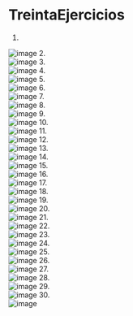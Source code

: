 # TreintaEjercicios
1. <br>
![image](https://github.com/user-attachments/assets/1821168a-5fce-423c-8e9c-0f279d680de4)
2.<br>
![image](https://github.com/user-attachments/assets/fe1c30f0-fc8d-4e7b-9bdc-d9583b37c67b)
3.<br>
![image](https://github.com/user-attachments/assets/97759b9f-d1ee-44a9-b6ab-d0845d44101f)
4.<br>
![image](https://github.com/user-attachments/assets/111f637a-59fd-49e2-aa63-5d3618a2af2b)
5.<br>
![image](https://github.com/user-attachments/assets/ec998b79-f823-4563-bebf-01fcca92d3ac)
6.<br>
![image](https://github.com/user-attachments/assets/0bae1219-e8c3-42db-bfaa-22b9195a75e4)
7.<br>
![image](https://github.com/user-attachments/assets/e720e5eb-4eac-43c7-bbcf-62ed7efb2b11)
8.<br>
![image](https://github.com/user-attachments/assets/2fa7d248-0002-4960-a5dc-f5e7bfc059e3)
9.<br>
![image](https://github.com/user-attachments/assets/52167282-64c9-4adb-aca6-d2cff3329001)
10.<br>
![image](https://github.com/user-attachments/assets/96356097-9643-4f21-bb08-7b2e71f066ed)
11. <br>
![image](https://github.com/user-attachments/assets/bb329fb7-cdad-4c81-8f52-b1d1b36f739b)
12.<br>
![image](https://github.com/user-attachments/assets/5d6f9a84-741d-4bf6-8db0-24e4c5c58eb4)
13.<br>
![image](https://github.com/user-attachments/assets/5746071c-2f45-4f33-9e4e-e573e4255d5d)
14.<br>
![image](https://github.com/user-attachments/assets/ab02b6a2-9158-4dcb-936c-dae2527393ef)
15.<br>
![image](https://github.com/user-attachments/assets/6f7e13f0-c0a7-4566-a1b3-fa6dc979e22c)
16.<br>
![image](https://github.com/user-attachments/assets/c787a516-1b03-4851-bcfb-03f8276a9886)
17.<br>
![image](https://github.com/user-attachments/assets/ed1b998b-e811-4cae-bd6c-256cdc93f09b)
18.<br>
![image](https://github.com/user-attachments/assets/dfd41b1f-988b-44c0-a4db-f77594e78649)
19.<br>
![image](https://github.com/user-attachments/assets/b71889a2-3d94-4989-9f80-c633a4e56a1b)
20.<br>
![image](https://github.com/user-attachments/assets/39f7852e-6b53-4135-afaa-f06849481ce4)
21. <br>
![image](https://github.com/user-attachments/assets/6e3848a4-927d-4c3e-b36d-f822b7bc06e7)
22.<br>
![image](https://github.com/user-attachments/assets/3fae99c6-4a47-4198-9591-36566087af2d)
23.<br>
![image](https://github.com/user-attachments/assets/7d6a3d14-a53d-4f75-bc4d-1c44b2e334b0)
24.<br>
![image](https://github.com/user-attachments/assets/e2246f04-a284-4e13-a92d-43ad690bed25)
25.<br>
![image](https://github.com/user-attachments/assets/a5035181-91bf-4acb-a49c-d3861ff490b0)
26.<br>
![image](https://github.com/user-attachments/assets/e1ce8d7a-25f2-4a70-9769-763a64deed23)
27.<br>
![image](https://github.com/user-attachments/assets/6184356b-0b48-4f41-a571-da589840a6bc)
28.<br>
![image](https://github.com/user-attachments/assets/d361b7fe-7cad-4e16-a234-9777388b499b)
29.<br>
![image](https://github.com/user-attachments/assets/f166daef-62a8-437e-be4b-67958287beb2)
30.<br>
![image](https://github.com/user-attachments/assets/629cbb87-3b5f-42cf-99d5-5d2567817471)

